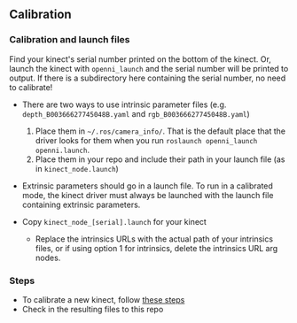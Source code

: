 ## Calibration

### Calibration and launch files
Find your kinect's serial number printed on the bottom of the kinect. Or, launch the kinect with `openni_launch` and the serial number will be printed to output. If there is a subdirectory here containing the serial number, no need to calibrate!

* There are two ways to use intrinsic parameter files (e.g. `depth_B00366627745048B.yaml` and `rgb_B00366627745048B.yaml`)
  1. Place them in `~/.ros/camera_info/`. That is the default place that the driver looks for them when you run `roslaunch openni_launch openni.launch`.
  2. Place them in your repo and include their path in your launch file (as in `kinect_node.launch`)

* Extrinsic parameters should go in a launch file. To run in a calibrated mode, the kinect driver must always be launched with the launch file containing extrinsic parameters.
* Copy `kinect_node_[serial].launch` for your kinect
  * Replace the intrinsics URLs with the actual path of your intrinsics files, or if using option 1 for intrinsics, delete the intrinsics URL arg nodes.

### Steps
* To calibrate a new kinect, follow [these steps](https://github.com/hcrlab/wiki/blob/master/kinect/calibration/README.md)
* Check in the resulting files to this repo